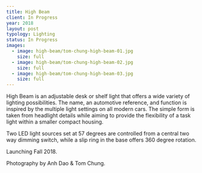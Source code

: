 ```yaml
---
title: High Beam
client: In Progress
year: 2018
layout: post
typology: Lighting
status: In Progress
images:
  - image: high-beam/tom-chung-high-beam-01.jpg
    size: full
  - image: high-beam/tom-chung-high-beam-02.jpg
    size: full
  - image: high-beam/tom-chung-high-beam-03.jpg
    size: full    
---
```


High Beam is an adjustable desk or shelf light that offers a wide variety of lighting possibilities. The name, an automotive reference, and function is inspired by the multiple light settings on all modern cars. The simple form is taken from headlight details while aiming to provide the flexibility of a task light within a smaller compact housing. 

Two LED light sources set at 57 degrees are controlled from a central two way dimming switch, while a slip ring in the base offers 360 degree rotation.

Launching Fall 2018.

Photography by Anh Dao & Tom Chung.
